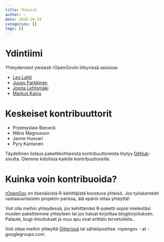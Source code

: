 ```yaml
---
title: Yhteisö
author: ~
date: 2020-10-29
categories: []
tags: []
---
```


# Ydintiimi

Yhteydenotot yleisesti rOpenGoviin liittyvissä asioissa:

- [Leo Lahti](http://www.iki.fi/Leo.Lahti)
- [Juuso Parkkinen](http://ouzor.github.io/)
- [Joona Lehtomäki](https://github.com/jlehtoma)
- [Markus Kainu](https://github.com/muuankarski)

# Keskeiset kontribuuttorit

- Przemyslaw Biececk
- Måns Magnusson
- Janne Huovari
- Pyry Kantanen

Täydellinen listaus pakettikohtaisista kontribuuttoreista löytyy
[GitHub](http://github.com/ropengov)-sivulta. Olemme kiitollisia kaikille kontribuuttoreille.


# Kuinka voin kontribuoida?

[rOpenGov](http://ropengov.github.io) on itsenäisistä R-kehittäjistä koostuva yhteisö. Jos työskentelet vastaavanlaisten projektin parissa, älä epäröi ottaa yhteyttä!

Voit olla meihin yhteydessä, jos kehittämäsi R-paketti sopisi mielestäsi muiden pakettiemme yhteyteen tai jos haluat kirjoittaa blogikirjoituksen. Palaute, bugi-ilmoitukset ja muu apu ovat erittäin tervetulleita..

Voit ottaa meihin yhteyttä [Gitterissä](https://gitter.im/rOpenGov/home) tai sähköpostitse: ropengov - at - googlegroups.com









